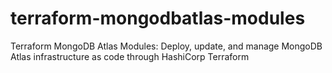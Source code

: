 # terraform-mongodbatlas-modules
Terraform MongoDB Atlas Modules: Deploy, update, and manage MongoDB Atlas infrastructure as code through HashiCorp Terraform 
